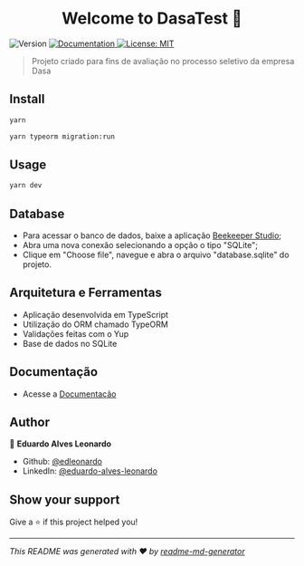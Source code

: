 <h1 align="center">Welcome to DasaTest 👋</h1>
<p>
  <img alt="Version" src="https://img.shields.io/badge/version-1.0.0-blue.svg?cacheSeconds=2592000" />
  <a href="xxxx" target="_blank">
    <img alt="Documentation" src="https://img.shields.io/badge/documentation-yes-brightgreen.svg" />
  </a>
  <a href="#" target="_blank">
    <img alt="License: MIT" src="https://img.shields.io/badge/License-MIT-yellow.svg" />
  </a>
</p>

> Projeto criado para fins de avaliação no processo seletivo da empresa Dasa

## Install

```sh
yarn
```

```sh
yarn typeorm migration:run
```

## Usage

```sh
yarn dev
```

## Database

* Para acessar o banco de dados, baixe a aplicação [Beekeeper Studio](https://docs.beekeeperstudio.io/installation/);
* Abra uma nova conexão selecionando a opção o tipo "SQLite";
* Clique em "Choose file", navegue e abra o arquivo "database.sqlite" do projeto.

## Arquitetura e Ferramentas

* Aplicação desenvolvida em TypeScript
* Utilização do ORM chamado TypeORM
* Validações feitas com o Yup
* Base de dados no SQLite

## Documentação

* Acesse a [Documentação](https://edleonardo.github.io/Documentacao/)

## Author

👤 **Eduardo Alves Leonardo**

* Github: [@edleonardo](https://github.com/edleonardo)
* LinkedIn: [@eduardo-alves-leonardo](https://linkedin.com/in/eduardo-alves-leonardo)

## Show your support

Give a ⭐️ if this project helped you!

***
_This README was generated with ❤️ by [readme-md-generator](https://github.com/kefranabg/readme-md-generator)_